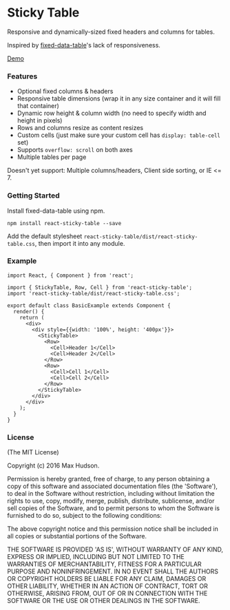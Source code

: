 # Sticky Table

Responsive and dynamically-sized fixed headers and columns for tables.

Inspired by [fixed-data-table](https://facebook.github.io/fixed-data-table/example-object-data.html)'s lack of responsiveness.

[Demo](https://we-flow.github.io/react-sticky-table/)

### Features

- Optional fixed columns & headers
- Responsive table dimensions (wrap it in any size container and it will fill that container)
- Dynamic row height & column width (no need to specify width and height in pixels)
- Rows and columns resize as content resizes
- Custom cells (just make sure your custom cell has `display: table-cell` set)
- Supports `overflow: scroll` on both axes
- Multiple tables per page

Doesn't yet support: Multiple columns/headers, Client side sorting, or IE <= 7.

### Getting Started

Install fixed-data-table using npm.

`npm install react-sticky-table --save`

Add the default stylesheet `react-sticky-table/dist/react-sticky-table.css`, then import it into any module.

### Example
```
import React, { Component } from 'react';

import { StickyTable, Row, Cell } from 'react-sticky-table';
import 'react-sticky-table/dist/react-sticky-table.css';

export default class BasicExample extends Component {
  render() {
    return (
      <div>
        <div style={{width: '100%', height: '400px'}}>
          <StickyTable>
            <Row>
              <Cell>Header 1</Cell>
              <Cell>Header 2</Cell>
            </Row>
            <Row>
              <Cell>Cell 1</Cell>
              <Cell>Cell 2</Cell>
            </Row>
          </StickyTable>
        </div>
      </div>
    );
  }
}
```

### License

(The MIT License)

Copyright (c) 2016 Max Hudson.

Permission is hereby granted, free of charge, to any person obtaining a copy of this software and associated documentation files (the 'Software'), to deal in the Software without restriction, including without limitation the rights to use, copy, modify, merge, publish, distribute, sublicense, and/or sell copies of the Software, and to permit persons to whom the Software is furnished to do so, subject to the following conditions:

The above copyright notice and this permission notice shall be included in all copies or substantial portions of the Software.

THE SOFTWARE IS PROVIDED 'AS IS', WITHOUT WARRANTY OF ANY KIND, EXPRESS OR IMPLIED, INCLUDING BUT NOT LIMITED TO THE WARRANTIES OF MERCHANTABILITY, FITNESS FOR A PARTICULAR PURPOSE AND NONINFRINGEMENT. IN NO EVENT SHALL THE AUTHORS OR COPYRIGHT HOLDERS BE LIABLE FOR ANY CLAIM, DAMAGES OR OTHER LIABILITY, WHETHER IN AN ACTION OF CONTRACT, TORT OR OTHERWISE, ARISING FROM, OUT OF OR IN CONNECTION WITH THE SOFTWARE OR THE USE OR OTHER DEALINGS IN THE SOFTWARE.
